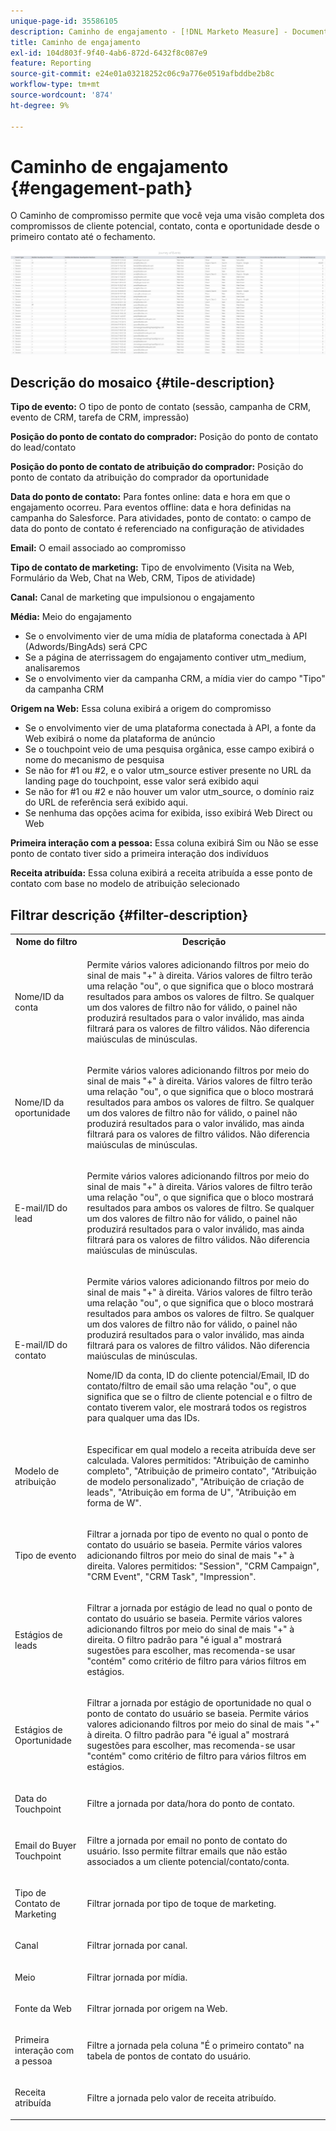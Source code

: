 ```yaml
---
unique-page-id: 35586105
description: Caminho de engajamento - [!DNL Marketo Measure] - Documentação do produto
title: Caminho de engajamento
exl-id: 104d803f-9f40-4ab6-872d-6432f8c087e9
feature: Reporting
source-git-commit: e24e01a03218252c06c9a776e0519afbddbe2b8c
workflow-type: tm+mt
source-wordcount: '874'
ht-degree: 9%

---
```


# Caminho de engajamento {#engagement-path}

O Caminho de compromisso permite que você veja uma visão completa dos compromissos de cliente potencial, contato, conta e oportunidade desde o primeiro contato até o fechamento.

![](assets/one-2.png)

## Descrição do mosaico {#tile-description}

**Tipo de evento:** O tipo de ponto de contato (sessão, campanha de CRM, evento de CRM, tarefa de CRM, impressão)

**Posição do ponto de contato do comprador:** Posição do ponto de contato do lead/contato

**Posição do ponto de contato de atribuição do comprador:** Posição do ponto de contato da atribuição do comprador da oportunidade

**Data do ponto de contato:** Para fontes online: data e hora em que o engajamento ocorreu. Para eventos offline: data e hora definidas na campanha do Salesforce. Para atividades, ponto de contato: o campo de data do ponto de contato é referenciado na configuração de atividades

**Email:** O email associado ao compromisso

**Tipo de contato de marketing:** Tipo de envolvimento (Visita na Web, Formulário da Web, Chat na Web, CRM, Tipos de atividade)

**Canal:** Canal de marketing que impulsionou o engajamento

**Média:** Meio do engajamento

* Se o envolvimento vier de uma mídia de plataforma conectada à API (Adwords/BingAds) será CPC
* Se a página de aterrissagem do engajamento contiver utm_medium, analisaremos
* Se o envolvimento vier da campanha CRM, a mídia vier do campo &quot;Tipo&quot; da campanha CRM

**Origem na Web:** Essa coluna exibirá a origem do compromisso

* Se o envolvimento vier de uma plataforma conectada à API, a fonte da Web exibirá o nome da plataforma de anúncio
* Se o touchpoint veio de uma pesquisa orgânica, esse campo exibirá o nome do mecanismo de pesquisa
* Se não for #1 ou #2, e o valor utm_source estiver presente no URL da landing page do touchpoint, esse valor será exibido aqui
* Se não for #1 ou #2 e não houver um valor utm_source, o domínio raiz do URL de referência será exibido aqui.
* Se nenhuma das opções acima for exibida, isso exibirá Web Direct ou Web

**Primeira interação com a pessoa:** Essa coluna exibirá Sim ou Não se esse ponto de contato tiver sido a primeira interação dos indivíduos

**Receita atribuída:** Essa coluna exibirá a receita atribuída a esse ponto de contato com base no modelo de atribuição selecionado

## Filtrar descrição {#filter-description}

<table> 
 <colgroup> 
  <col> 
  <col> 
 </colgroup> 
 <tbody> 
  <tr> 
   <th>Nome do filtro</th> 
   <th>Descrição</th> 
  </tr> 
  <tr> 
   <td><p>Nome/ID da conta</p></td> 
   <td><p>Permite vários valores adicionando filtros por meio do sinal de mais "+" à direita. Vários valores de filtro terão uma relação "ou", o que significa que o bloco mostrará resultados para ambos os valores de filtro. Se qualquer um dos valores de filtro não for válido, o painel não produzirá resultados para o valor inválido, mas ainda filtrará para os valores de filtro válidos. Não diferencia maiúsculas de minúsculas.</p></td> 
  </tr> 
  <tr> 
   <td><p>Nome/ID da oportunidade</p></td> 
   <td><p>Permite vários valores adicionando filtros por meio do sinal de mais "+" à direita. Vários valores de filtro terão uma relação "ou", o que significa que o bloco mostrará resultados para ambos os valores de filtro. Se qualquer um dos valores de filtro não for válido, o painel não produzirá resultados para o valor inválido, mas ainda filtrará para os valores de filtro válidos. Não diferencia maiúsculas de minúsculas.</p></td> 
  </tr> 
  <tr> 
   <td><p>E-mail/ID do lead</p></td> 
   <td><p>Permite vários valores adicionando filtros por meio do sinal de mais "+" à direita. Vários valores de filtro terão uma relação "ou", o que significa que o bloco mostrará resultados para ambos os valores de filtro. Se qualquer um dos valores de filtro não for válido, o painel não produzirá resultados para o valor inválido, mas ainda filtrará para os valores de filtro válidos. Não diferencia maiúsculas de minúsculas.</p></td> 
  </tr> 
  <tr> 
   <td><p>E-mail/ID do contato</p></td> 
   <td><p>Permite vários valores adicionando filtros por meio do sinal de mais "+" à direita. Vários valores de filtro terão uma relação "ou", o que significa que o bloco mostrará resultados para ambos os valores de filtro. Se qualquer um dos valores de filtro não for válido, o painel não produzirá resultados para o valor inválido, mas ainda filtrará para os valores de filtro válidos. Não diferencia maiúsculas de minúsculas.</p><p>Nome/ID da conta, ID do cliente potencial/Email, ID do contato/filtro de email são uma relação "ou", o que significa que se o filtro de cliente potencial e o filtro de contato tiverem valor, ele mostrará todos os registros para qualquer uma das IDs.</p></td> 
  </tr> 
  <tr> 
   <td><p>Modelo de atribuição</p></td> 
   <td><p>Especificar em qual modelo a receita atribuída deve ser calculada. Valores permitidos: "Atribuição de caminho completo", "Atribuição de primeiro contato", "Atribuição de modelo personalizado", "Atribuição de criação de leads", "Atribuição em forma de U", "Atribuição em forma de W".</p></td> 
  </tr> 
  <tr> 
   <td><p>Tipo de evento</p></td> 
   <td><p>Filtrar a jornada por tipo de evento no qual o ponto de contato do usuário se baseia. Permite vários valores adicionando filtros por meio do sinal de mais "+" à direita. Valores permitidos: "Session", "CRM Campaign", "CRM Event", "CRM Task", "Impression".</p></td> 
  </tr> 
  <tr> 
   <td><p>Estágios de leads</p></td> 
   <td><p>Filtrar a jornada por estágio de lead no qual o ponto de contato do usuário se baseia. Permite vários valores adicionando filtros por meio do sinal de mais "+" à direita. O filtro padrão para "é igual a" mostrará sugestões para escolher, mas recomenda-se usar "contém" como critério de filtro para vários filtros em estágios.</p></td> 
  </tr> 
  <tr> 
   <td><p>Estágios de Oportunidade</p></td> 
   <td><p>Filtrar a jornada por estágio de oportunidade no qual o ponto de contato do usuário se baseia. Permite vários valores adicionando filtros por meio do sinal de mais "+" à direita. O filtro padrão para "é igual a" mostrará sugestões para escolher, mas recomenda-se usar "contém" como critério de filtro para vários filtros em estágios.</p></td> 
  </tr> 
  <tr> 
   <td><p>Data do Touchpoint</p></td> 
   <td><p>Filtre a jornada por data/hora do ponto de contato.</p></td> 
  </tr> 
  <tr> 
   <td><p>Email do Buyer Touchpoint</p></td> 
   <td><p>Filtre a jornada por email no ponto de contato do usuário. Isso permite filtrar emails que não estão associados a um cliente potencial/contato/conta.</p></td> 
  </tr> 
  <tr> 
   <td><p>Tipo de Contato de Marketing</p></td> 
   <td><p>Filtrar jornada por tipo de toque de marketing.</p></td> 
  </tr> 
  <tr> 
   <td><p>Canal</p></td> 
   <td><p>Filtrar jornada por canal.</p></td> 
  </tr> 
  <tr> 
   <td><p>Meio</p></td> 
   <td><p>Filtrar jornada por mídia.</p></td> 
  </tr> 
  <tr> 
   <td><p>Fonte da Web</p></td> 
   <td><p>Filtrar jornada por origem na Web.</p></td> 
  </tr> 
  <tr> 
   <td><p>Primeira interação com a pessoa</p></td> 
   <td><p>Filtre a jornada pela coluna "É o primeiro contato" na tabela de pontos de contato do usuário.</p></td> 
  </tr> 
  <tr> 
   <td><p>Receita atribuída</p></td> 
   <td><p>Filtre a jornada pelo valor de receita atribuído.</p></td> 
  </tr> 
 </tbody> 
</table>
